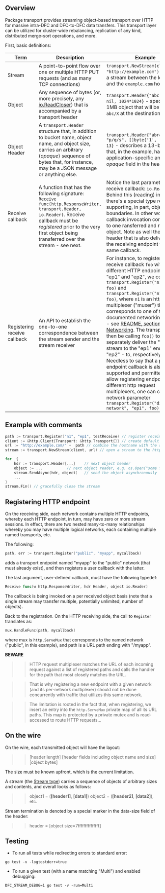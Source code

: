 ## Overview

Package transport provides streaming object-based transport over HTTP for massive intra-DFC and DFC-to-DFC data transfers. This transport layer
can be utilized for cluster-wide rebalancing, replication of any kind, distributed merge-sort operations, and more.

First, basic definitions:

| Term | Description | Example |
|--- | --- | ---|
| Stream | A point-to-point flow over one or multiple HTTP PUT requests (and as many TCP connections) | `transport.NewStream(client, "http://example.com")` - creates a stream between the local client and the `example.com` host |
| Object | Any sequence of bytes (or, more precisely, any [io.ReadCloser](https://golang.org/pkg/io/#ReadCloser)) that is accompanied by a transport header | `transport.Header{"abc", "X", nil, 1024*1024}` - specifies a 1MB object that will be named `abc/X` at the destination |
| Object Header | A `transport.Header` structure that, in addition to bucket name, object name, and object size, carries an arbitrary (*opaque*) sequence of bytes that, for instance, may be a JSON message or anything else. | `transport.Header{"abracadabra", "p/q/s", []byte{'1', '2', '3'}, 13}` - describes a 13-byte object that, in the example, has some application-specific and non-nil *opaque* field in the header |
| Receive callback | A function that has the following signature: `Receive func(http.ResponseWriter, transport.Header, io.Reader)`. Receive callback must be *registered* prior to the very first object being transferred over the stream - see next. | Notice the last parameter in the receive callback: `io.Reader`. Behind this (reading) interface, there's a special type reader supporting, in part, object boundaries. In other words, each callback invocation corresponds to one ransferred and received object. Note as well the object header that is also delivered to the receiving endpoint via the same callback. |
| Registering receive callback | An API to establish the one-to-one correspondence between the stream sender and the stream receiver | For instance, to register the same receive callback `foo` with two different HTTP endpoints named "ep1" and "ep2", we could call `transport.Register("n1", "ep1", foo)` and `transport.Register("n1", "ep2", foo)`, where `n1` is an http request multiplexer ("muxer") that corresponds to one of the documented networking options - see [README, section Networking](README.md). The transport will then be calling `foo()` to separately deliver the "ep1" stream to the "ep1" endpoint and "ep2" - to, respectively, "ep2". Needless to say that a per-endpoint callback is also supported and permitted. To allow registering endpoints to different http request multiplexers, one can change network parameter `transport.Register("different-network", "ep1", foo)` |

## Example with comments

```go
path := transport.Register("n1", "ep1", testReceive) // register receive callback with HTTP endpoint "ep1" to "n1" network
client := &http.Client{Transport: &http.Transport{}} // create default HTTP client
url := "http://example.com/" +  path // combine the hostname with the result of the Register() above
stream := transport.NewStream(client, url) // open a stream to the http endpoint identified by the url

for  {
	hdr := transport.Header{...} 	// next object header
	object := ... 			// next object reader, e.g. os.Open("some file")
	stream.SendAsync(hdr, object)	// send the object asynchronously
	...
}
stream.Fin() // gracefully close the stream

```
## Registering HTTP endpoint

On the receiving side, each network contains multiple HTTP endpoints, whereby each HTTP endpoint, in turn, may have zero or more stream sessions.
In effect, there are two nested many-to-many relationships whereby you may have multiple logical networks, each containing multiple named transports, etc.

The following:

```go
path, err := transport.Register("public", "myapp", mycallback)
```

adds a transport endpoint named "myapp" to the "public" network (that must already exist), and then registers a user callback with the latter.

The last argument, user-defined callback, must have the following typedef:

```go
Receive func(w http.ResponseWriter, hdr Header, object io.Reader)
```

The callback is being invoked on a per received object basis (note that a single stream may transfer multiple, potentially unlimited, number of objects).

Back to the registration. On the HTTP receiving side, the call to `Register` translates as:

```go
mux.HandleFunc(path, mycallback)
```
where mux is `http.ServeMux` that corresponds to the named network ("public", in this example), and path is a URL path ending with "/myapp".

**BEWARE**

>> HTTP request multiplexer matches the URL of each incoming request against a list of registered paths and calls the handler for the path that most closely matches the URL.

>> That is why registering a new endpoint with a given network (and its per-network multiplexer) should not be done concurrently with traffic that utilizes this same network.

>> The limitation is rooted in the fact that, when registering, we insert an entry into the `http.ServeMux` private map of all its URL paths. This map is protected by a private mutex and is read-accessed to route HTTP requests...


## On the wire

On the wire, each transmitted object will have the layout:

>> [header length] [header fields including object name and size] [object bytes]

The size must be known upfront, which is the current limitation.

A stream (the [Stream type](transport/send.go)) carries a sequence of objects of arbitrary sizes and contents, and overall looks as follows:

>> object1 = (**[header1]**, **[data1]**) object2 = (**[header2]**, **[data2]**), etc.

Stream termination is denoted by a special marker in the data-size field of the header:

>> header = [object size=7fffffffffffffff]

## Testing

* To run all tests while redirecting errors to standard error:
```
go test -v -logtostderr=true
```

* To run a given test (with a name matching "Multi") and enabled debugging:
```
DFC_STREAM_DEBUG=1 go test -v -run=Multi
```
